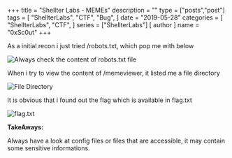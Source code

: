 +++
title = "Shellter Labs - MEMEs"
description = ""
type = ["posts","post"]
tags = [
    "ShellterLabs",
    "CTF",
    "Bug",
]
date = "2019-05-28"
categories = [
    "ShellterLabs",
    "CTF",
]
series = ["ShellterLabs"]
[ author ]
  name = "0xSc0ut"
+++

As a initial recon i just tried /robots.txt, which pop me with below

![Always check the content of robots.txt file](https://paper-attachments.dropbox.com/s_FAD8684AC53D8DDD2B0F1F311D2C6EF4EBC3EACAE13F27CEDFD2C70F1F62F2F0_1559023395997_Screen+Shot+2019-05-28+at+11.33.04+AM.png)


When i try to view the content of /memeviewer, it listed me a file directory

![File Directory](https://paper-attachments.dropbox.com/s_FAD8684AC53D8DDD2B0F1F311D2C6EF4EBC3EACAE13F27CEDFD2C70F1F62F2F0_1559023480816_Screen+Shot+2019-05-28+at+11.34.18+AM.png)


It is obvious that i found out the flag which is available in flag.txt

![flag.txt](https://paper-attachments.dropbox.com/s_FAD8684AC53D8DDD2B0F1F311D2C6EF4EBC3EACAE13F27CEDFD2C70F1F62F2F0_1559023543233_Screen+Shot+2019-05-28+at+11.35.06+AM.png)


**TakeAways:**

Always have a look at config files or files that are accessible, it may contain some sensitive informations.
